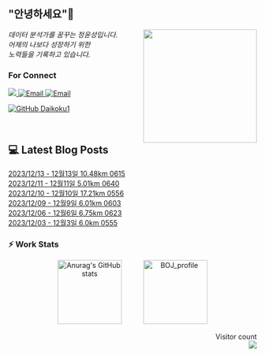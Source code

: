 
<h2> "안녕하세요"👋 </h2>
<img align='right' src="https://user-images.githubusercontent.com/50973778/144942576-b2f10b31-e628-43e4-b7da-3cc2144a5b73.gif" width="230">
<p><em> 데이터 분석가를 꿈꾸는 정윤성입니다.</br> 어제의 나보다 성장하기 위한 </br> 노력들을 기록하고 있습니다.</em></p>

### For Connect
<a href="https://blog.naver.com/jjys9047" target="_blank"><img src="https://img.shields.io/badge/-BLOG-brightgreen?style=flat-square&logo=Bloglovin&logoColor=white">
<a href="https://mail.google.com/mail/?view=cm&amp;fs=1&amp;to=jys9047@gmail.com" target="_blank"><img src="https://img.shields.io/badge/-Gmail-c14438?style=flat-square&logo=Gmail&logoColor=white" alt="Email">
<a href="mailto:jjys9047@naver.com" target="_blank"><img src="https://img.shields.io/badge/-Naver-brightgreen?style=flat-square&logo=Naver&logoColor=white" alt="Email">

[![GitHub Daikoku1](https://img.shields.io/github/followers/Daikoku1?label=follow&style=social)](https://github.com/Daikoku1)

</br>

## 💻 Latest Blog Posts
[2023/12/13 - 12월13일 10.48km 0615](https://blog.naver.com/jjys9047/223291960712?fromRss=true) <br>
[2023/12/11 - 12월11일 5.01km 0640](https://blog.naver.com/jjys9047/223289775900?fromRss=true) <br>
[2023/12/10 - 12월10일 17.21km 0556](https://blog.naver.com/jjys9047/223288454095?fromRss=true) <br>
[2023/12/09 - 12월9일 6.01km 0603](https://blog.naver.com/jjys9047/223287423092?fromRss=true) <br>
[2023/12/06 - 12월6일 6.75km 0623](https://blog.naver.com/jjys9047/223285166731?fromRss=true) <br>
[2023/12/03 - 12월3일 6.0km 0555](https://blog.naver.com/jjys9047/223282204984?fromRss=true) <br>


### ⚡ Work Stats
<p align = 'center'>
  <img src="https://github-readme-stats.vercel.app/api?username=Daikoku1&show_icons=true&theme=midnight-purple" alt="Anurag's GitHub stats" height="130" hspace="20"/>
  <img src="http://mazassumnida.wtf/api/v2/generate_badge?boj=jys9047" alt="BOJ_profile" height="130" hspace="20"/>
</p>

<p align="right"> 
  Visitor count<br>
  <img src="https://profile-counter.glitch.me/Daikoku1/count.svg" />
</p>
